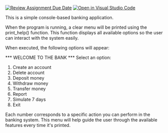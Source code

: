 [![Review Assignment Due Date](https://classroom.github.com/assets/deadline-readme-button-22041afd0340ce965d47ae6ef1cefeee28c7c493a6346c4f15d667ab976d596c.svg)](https://classroom.github.com/a/RxH5GUXD)
[![Open in Visual Studio Code](https://classroom.github.com/assets/open-in-vscode-2e0aaae1b6195c2367325f4f02e2d04e9abb55f0b24a779b69b11b9e10269abc.svg)](https://classroom.github.com/online_ide?assignment_repo_id=18374949&assignment_repo_type=AssignmentRepo)

This is a simple console-based banking application.

When the program is running, a clear menu will be printed using the print_help() function. This function displays all available options so the user can interact with the system easily.

When executed, the following options will appear:

*** WELCOME TO THE BANK ***
Select an option:
 1.   Create an account
 2.   Delete account
 3.   Deposit money
 4.   Withdraw money
 5.   Transfer money
 6.   Report
 7.   Simulate 7 days
 8.   Exit

Each number corresponds to a specific action you can perform in the banking system. This menu will help guide the user through the available features every time it's printed.
